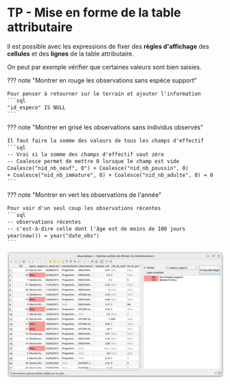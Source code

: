# TP - Mise en forme de la table attributaire

Il est possible avec les expressions de fixer des **règles d'affichage**
des **cellules** et des **lignes** de la table attributaire.

On peut par exemple vérifier que certaines valeurs sont bien saisies.

??? note "Montrer en rouge les observations sans espèce support"

    Pour penser à retourner sur le terrain et ajouter l'information
    ```sql
    "id_espece" IS NULL
    ```

??? note "Montrer en grisé les observations sans individus observés"

    Il faut faire la somme des valeurs de tous les champs d'effectif
    ```sql
    -- Vrai si la somme des champs d'effectif vaut zéro
    -- Coalesce permet de mettre 0 lorsque le champ est vide
    Coalesce("nid_nb_oeuf", 0") + Coalesce("nid_nb_poussin", 0)
    + Coalesce("nid_nb_immature", 0) + Coalesce("nid_nb_adulte", 0) = 0
    ```

??? note "Montrer en vert les observations de l'année"

    Pour voir d'un seul coup les observations récentes
    ```sql
    -- observations récentes
    -- c'est-à-dire celle dont l'âge est de moins de 100 jours
    year(now()) = year("date_obs")
    ```

![table attributaire](./media/table_attributaire_mise_forme_conditionnelle.png)
